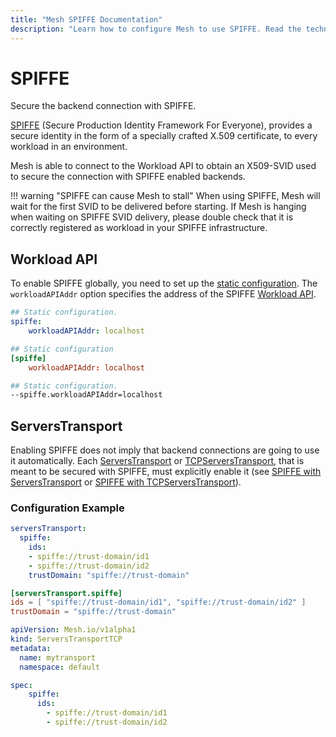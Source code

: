 ```yaml
---
title: "Mesh SPIFFE Documentation"
description: "Learn how to configure Mesh to use SPIFFE. Read the technical documentation."
---
```


# SPIFFE

Secure the backend connection with SPIFFE.


[SPIFFE](https://spiffe.io/docs/latest/spiffe-about/overview/) (Secure Production Identity Framework For Everyone), 
provides a secure identity in the form of a specially crafted X.509 certificate, 
to every workload in an environment.

Mesh is able to connect to the Workload API to obtain an X509-SVID used to secure the connection with SPIFFE enabled backends.

!!! warning "SPIFFE can cause Mesh to stall"
    When using SPIFFE,
    Mesh will wait for the first SVID to be delivered before starting.
    If Mesh is hanging when waiting on SPIFFE SVID delivery,
    please double check that it is correctly registered as workload in your SPIFFE infrastructure.

## Workload API

To enable SPIFFE globally, you need to set up the [static configuration](../../../getting-started/configuration-overview.md#the-static-configuration). The `workloadAPIAddr` option specifies the address of the SPIFFE [Workload API](https://spiffe.io/docs/latest/spiffe-about/spiffe-concepts/#spiffe-workload-api).

```yaml tab="File (YAML)"
## Static configuration.
spiffe:
    workloadAPIAddr: localhost
```

```toml tab="File (TOML)"
## Static configuration
[spiffe]
    workloadAPIAddr: localhost
```

```bash tab="CLI"
## Static configuration.
--spiffe.workloadAPIAddr=localhost
```

## ServersTransport

Enabling SPIFFE does not imply that backend connections are going to use it automatically.
Each [ServersTransport](../../../routing/services/index.md#serverstransport_1) or [TCPServersTransport](../../../routing/services/index.md#serverstransport_2), that is meant to be secured with SPIFFE, must explicitly enable it (see [SPIFFE with ServersTransport](../../../routing/services/index.md#spiffe) or [SPIFFE with TCPServersTransport](../../../routing/services/index.md#spiffe_1)).

### Configuration Example

```yaml tab="File (YAML)"
serversTransport:
  spiffe:
    ids:
    - spiffe://trust-domain/id1
    - spiffe://trust-domain/id2
    trustDomain: "spiffe://trust-domain" 
```

```toml tab="File (TOML)"
[serversTransport.spiffe]
ids = [ "spiffe://trust-domain/id1", "spiffe://trust-domain/id2" ]
trustDomain = "spiffe://trust-domain"
```

```yaml tab="Kubernetes"
apiVersion: Mesh.io/v1alpha1
kind: ServersTransportTCP
metadata:
  name: mytransport
  namespace: default

spec:
    spiffe:
      ids:
        - spiffe://trust-domain/id1
        - spiffe://trust-domain/id2
```
